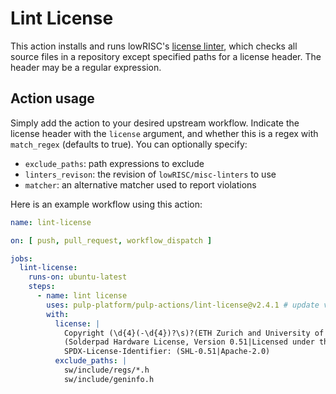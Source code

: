 # Lint License

This action installs and runs lowRISC's [license linter](https://github.com/lowRISC/misc-linters/tree/master/licence-checker), which checks all source files in a repository except specified paths for a license header. The header may be a regular expression.

## Action usage

Simply add the action to your desired upstream workflow. Indicate the license header with the `license` argument, and whether this is a regex with `match_regex` (defaults to true). You can optionally specify:

* `exclude_paths`: path expressions to exclude
* `linters_revison`: the revision of `lowRISC/misc-linters` to use
* `matcher`: an alternative matcher used to report violations

Here is an example workflow using this action:

```yaml
name: lint-license

on: [ push, pull_request, workflow_dispatch ]

jobs:
  lint-license:
    runs-on: ubuntu-latest
    steps:
      - name: lint license
        uses: pulp-platform/pulp-actions/lint-license@v2.4.1 # update version as needed, not autoupdated
        with:
          license: |
            Copyright (\d{4}(-\d{4})?\s)?(ETH Zurich and University of Bologna|lowRISC contributors).
            (Solderpad Hardware License, Version 0.51|Licensed under the Apache License, Version 2.0), see LICENSE for details.
            SPDX-License-Identifier: (SHL-0.51|Apache-2.0)
          exclude_paths: |
            sw/include/regs/*.h
            sw/include/geninfo.h
```
